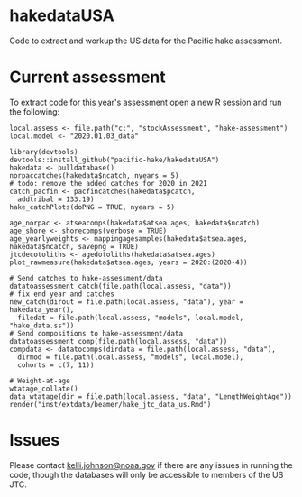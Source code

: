 # hakedataUSA
Code to extract and workup the US data for the Pacific hake assessment.

# Current assessment
To extract code for this year's assessment open a new R session and run the following:
```
local.assess <- file.path("c:", "stockAssessment", "hake-assessment")
local.model <- "2020.01.03_data"

library(devtools)
devtools::install_github("pacific-hake/hakedataUSA")
hakedata <- pulldatabase()
norpaccatches(hakedata$ncatch, nyears = 5)
# todo: remove the added catches for 2020 in 2021
catch_pacfin <- pacfincatches(hakedata$pcatch,
  addtribal = 133.19)
hake_catchPlots(doPNG = TRUE, nyears = 5)

age_norpac <- atseacomps(hakedata$atsea.ages, hakedata$ncatch)
age_shore <- shorecomps(verbose = TRUE)
age_yearlyweights <- mappingagesamples(hakedata$atsea.ages, hakedata$ncatch, savepng = TRUE)
jtcdecotoliths <- agedotoliths(hakedata$atsea.ages)
plot_rawmeasure(hakedata$atsea.ages, years = 2020:(2020-4))

# Send catches to hake-assessment/data
datatoassessment_catch(file.path(local.assess, "data"))
# fix end year and catches
new_catch(dirout = file.path(local.assess, "data"), year = hakedata_year(),
  filedat = file.path(local.assess, "models", local.model, "hake_data.ss"))
# Send compositions to hake-assessment/data
datatoassessment_comp(file.path(local.assess, "data"))
compdata <- datatocomps(dirdata = file.path(local.assess, "data"),
  dirmod = file.path(local.assess, "models", local.model),
  cohorts = c(7, 11))

# Weight-at-age
wtatage_collate()
data_wtatage(dir = file.path(local.assess, "data", "LengthWeightAge"))
render("inst/extdata/beamer/hake_jtc_data_us.Rmd")
```

# Issues
Please contact kelli.johnson@noaa.gov if there are any issues in running the code, though the databases will only be accessible to members of the US JTC.
